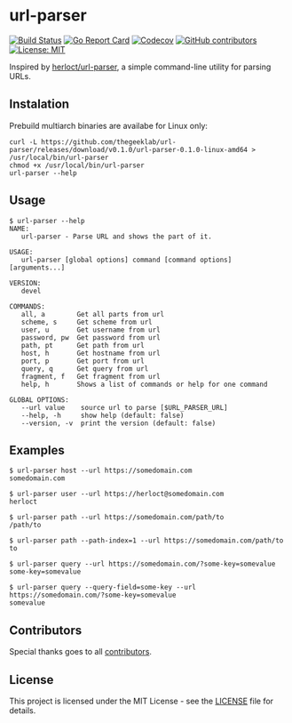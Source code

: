 # url-parser

[![Build Status](https://img.shields.io/drone/build/thegeeklab/url-parser?logo=drone)](https://cloud.drone.io/thegeeklab/url-parser)
[![Go Report Card](https://goreportcard.com/badge/github.com/thegeeklab/url-parser)](https://goreportcard.com/report/github.com/thegeeklab/url-parser)
[![Codecov](https://img.shields.io/codecov/c/github/thegeeklab/url-parser)](https://codecov.io/gh/thegeeklab/url-parser)
[![GitHub contributors](https://img.shields.io/github/contributors/thegeeklab/url-parser)](https://github.com/thegeeklab/url-parser/graphs/contributors)
[![License: MIT](https://img.shields.io/github/license/thegeeklab/url-parser)](<[LICENSE](https://github.com/thegeeklab/url-parser/blob/master/LICENSE)>)

Inspired by [herloct/url-parser](https://github.com/herloct/url-parser), a simple command-line utility for parsing URLs.

## Instalation

Prebuild multiarch binaries are availabe for Linux only:

```Shell
curl -L https://github.com/thegeeklab/url-parser/releases/download/v0.1.0/url-parser-0.1.0-linux-amd64 > /usr/local/bin/url-parser
chmod +x /usr/local/bin/url-parser
url-parser --help
```

## Usage

```Shell
$ url-parser --help
NAME:
   url-parser - Parse URL and shows the part of it.

USAGE:
   url-parser [global options] command [command options] [arguments...]

VERSION:
   devel

COMMANDS:
   all, a        Get all parts from url
   scheme, s     Get scheme from url
   user, u       Get username from url
   password, pw  Get password from url
   path, pt      Get path from url
   host, h       Get hostname from url
   port, p       Get port from url
   query, q      Get query from url
   fragment, f   Get fragment from url
   help, h       Shows a list of commands or help for one command

GLOBAL OPTIONS:
   --url value    source url to parse [$URL_PARSER_URL]
   --help, -h     show help (default: false)
   --version, -v  print the version (default: false)
```

## Examples

```Shell
$ url-parser host --url https://somedomain.com
somedomain.com

$ url-parser user --url https://herloct@somedomain.com
herloct

$ url-parser path --url https://somedomain.com/path/to
/path/to

$ url-parser path --path-index=1 --url https://somedomain.com/path/to
to

$ url-parser query --url https://somedomain.com/?some-key=somevalue
some-key=somevalue

$ url-parser query --query-field=some-key --url https://somedomain.com/?some-key=somevalue
somevalue
```

## Contributors

Special thanks goes to all [contributors](https://github.com/thegeeklab/url-parser/graphs/contributors).

## License

This project is licensed under the MIT License - see the [LICENSE](https://github.com/thegeeklab/url-parser/blob/master/LICENSE) file for details.
